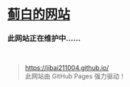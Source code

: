 # [蓟白的网站](https://jibai211004.github.io/ "蓟白的网站")
### 此网站正在维护中……

<br/>

> https://jibai211004.github.io/<br/>
> 此网站由 GitHub Pages 强力驱动！

